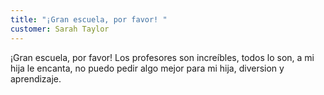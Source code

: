 ```yaml
---
title: "¡Gran escuela, por favor! "
customer: Sarah Taylor
---
```

¡Gran escuela, por favor! Los profesores son increíbles, todos lo son, a mi hija le encanta, no puedo pedir algo mejor para mi hija, diversion y aprendizaje.